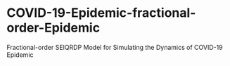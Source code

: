 # COVID-19-Epidemic-fractional-order-Epidemic
Fractional-order SEIQRDP Model for Simulating the Dynamics of COVID-19 Epidemic
